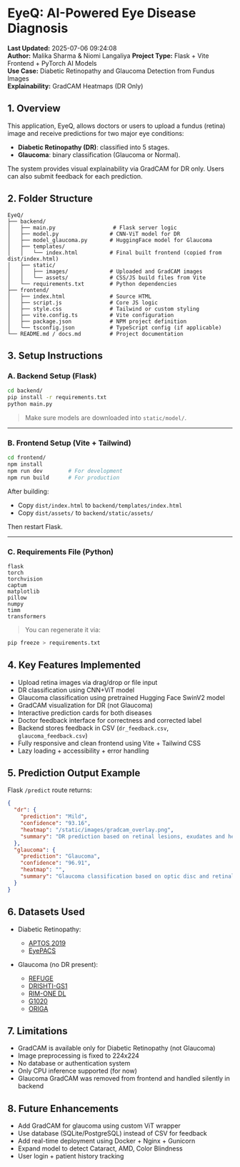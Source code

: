 # EyeQ: AI-Powered Eye Disease Diagnosis

**Last Updated:** 2025-07-06 09:24:08  
**Author:** Malika Sharma & Niomi Langaliya
**Project Type:** Flask + Vite Frontend + PyTorch AI Models  
**Use Case:** Diabetic Retinopathy and Glaucoma Detection from Fundus Images  
**Explainability:** GradCAM Heatmaps (DR Only)  


## 1. Overview

This application, EyeQ, allows doctors or users to upload a fundus (retina) image and receive predictions for two major eye conditions:

- **Diabetic Retinopathy (DR)**: classified into 5 stages.
- **Glaucoma**: binary classification (Glaucoma or Normal).

The system provides visual explainability via GradCAM for DR only. Users can also submit feedback for each prediction.

## 2. Folder Structure

```
EyeQ/
├── backend/
│   ├── main.py                  # Flask server logic
│   ├── model.py                # CNN-ViT model for DR
│   ├── model_glaucoma.py       # HuggingFace model for Glaucoma
│   ├── templates/
│   │   └── index.html          # Final built frontend (copied from dist/index.html)
│   ├── static/
│   │   ├── images/             # Uploaded and GradCAM images
│   │   └── assets/             # CSS/JS build files from Vite
│   └── requirements.txt        # Python dependencies
├── frontend/
│   ├── index.html              # Source HTML
│   ├── script.js               # Core JS logic
│   ├── style.css               # Tailwind or custom styling
│   ├── vite.config.ts          # Vite configuration
│   ├── package.json            # NPM project definition
│   └── tsconfig.json           # TypeScript config (if applicable)
└── README.md / docs.md         # Project documentation
```

## 3. Setup Instructions

### A. Backend Setup (Flask)

```bash
cd backend/
pip install -r requirements.txt
python main.py
```

> Make sure models are downloaded into `static/model/`.

---

### B. Frontend Setup (Vite + Tailwind)

```bash
cd frontend/
npm install
npm run dev        # For development
npm run build      # For production
```

After building:
- Copy `dist/index.html` to `backend/templates/index.html`
- Copy `dist/assets/` to `backend/static/assets/`

Then restart Flask.

---

### C. Requirements File (Python)

```text
flask
torch
torchvision
captum
matplotlib
pillow
numpy
timm
transformers
```

> You can regenerate it via:  
```bash
pip freeze > requirements.txt
```

## 4. Key Features Implemented

- Upload retina images via drag/drop or file input
- DR classification using CNN+ViT model
- Glaucoma classification using pretrained Hugging Face SwinV2 model
- GradCAM visualization for DR (not Glaucoma)
- Interactive prediction cards for both diseases
- Doctor feedback interface for correctness and corrected label
- Backend stores feedback in CSV (`dr_feedback.csv`, `glaucoma_feedback.csv`)
- Fully responsive and clean frontend using Vite + Tailwind CSS
- Lazy loading + accessibility + error handling

## 5. Prediction Output Example

Flask `/predict` route returns:

```json
{
  "dr": {
    "prediction": "Mild",
    "confidence": "93.16",
    "heatmap": "/static/images/gradcam_overlay.png",
    "summary": "DR prediction based on retinal lesions, exudates and hemorrhages."
  },
  "glaucoma": {
    "prediction": "Glaucoma",
    "confidence": "96.91",
    "heatmap": "",
    "summary": "Glaucoma classification based on optic disc and retinal nerve fiber features."
  }
}
```

## 6. Datasets Used

- Diabetic Retinopathy:
  - [APTOS 2019](https://www.kaggle.com/c/aptos2019-blindness-detection/data)
  - [EyePACS](https://www.kaggle.com/c/diabetic-retinopathy-detection/data)

- Glaucoma (no DR present):
  - [REFUGE](https://zenodo.org/record/3703974)
  - [DRISHTI-GS1](https://cvit.iiit.ac.in/projects/mip/drishti-gs/mip-dataset2/Home.php)
  - [RIM-ONE DL](https://vibot.cnrs.fr/dataset-rim-one/)
  - [G1020](https://zenodo.org/record/5542916)
  - [ORIGA](https://www.researchgate.net/publication/224161627_ORIGA-Image_Database_for_Glaucoma_Analysis)

## 7. Limitations

- GradCAM is available only for Diabetic Retinopathy (not Glaucoma)
- Image preprocessing is fixed to 224x224
- No database or authentication system
- Only CPU inference supported (for now)
- Glaucoma GradCAM was removed from frontend and handled silently in backend

## 8. Future Enhancements

- Add GradCAM for glaucoma using custom ViT wrapper
- Use database (SQLite/PostgreSQL) instead of CSV for feedback
- Add real-time deployment using Docker + Nginx + Gunicorn
- Expand model to detect Cataract, AMD, Color Blindness
- User login + patient history tracking
